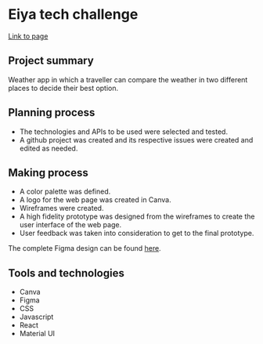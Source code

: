# Eiya tech challenge

[Link to page](https://eiya-weather.netlify.app/)
## Project summary

Weather app in which a traveller can compare the weather in two different places to decide their best option. 

## Planning process

- The technologies and APIs to be used were selected and tested.
- A github project was created and its respective issues were created and edited as needed.

## Making process

- A color palette was defined.
- A logo for the web page was created in Canva.
- Wireframes were created. 
- A high fidelity prototype was designed from the wireframes to create the user interface of the web page. 
- User feedback was taken into consideration to get to the final prototype.

The complete Figma design can be found [here](https://www.figma.com/file/D9e36XKKk8iGzx2JqA1fms/Untitled?node-id=14%3A203).

## Tools and technologies

- Canva
- Figma
- CSS
- Javascript
- React
- Material UI
